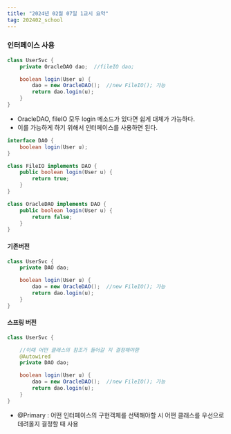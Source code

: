 ```yaml
---
title: "2024년 02월 07일 1교시 요약"
tag: 202402_school
---
```


### 인터페이스 사용

```java
class UserSvc {
    private OracleDAO dao;  //fileIO dao;

    boolean login(User u) {
        dao = new OracleDAO();  //new FileIO(); 가능
        return dao.login(u);
    }
}
```

- OracleDAO, fileIO 모두 login 메소드가 있다면 쉽게 대체가 가능하다. 
- 이를 가능하게 하기 위해서 인터페이스를 사용하면 된다.

```java
interface DAO {
    boolean login(User u);
}

class FileIO implements DAO {
    public boolean login(User u) {
        return true;
    }
}

class OracleDAO implements DAO {
    public boolean login(User u) {
        return false;
    }
}
```

#### 기존버전

```java
class UserSvc {
    private DAO dao;  

    boolean login(User u) {
        dao = new OracleDAO();  //new FileIO(); 가능
        return dao.login(u);
    }
}
```

#### 스프링 버전

```java
class UserSvc {

    //이때 어떤 클래스의 참조가 들어갈 지 결정해야함
    @Autowired
    private DAO dao;  

    boolean login(User u) {
        dao = new OracleDAO();  //new FileIO(); 가능
        return dao.login(u);
    }
}
```

- @Primary : 어떤 인터페이스의 구현객체를 선택해야할 시 어떤 클래스를 우선으로 데려올지 결정할 때 사용
